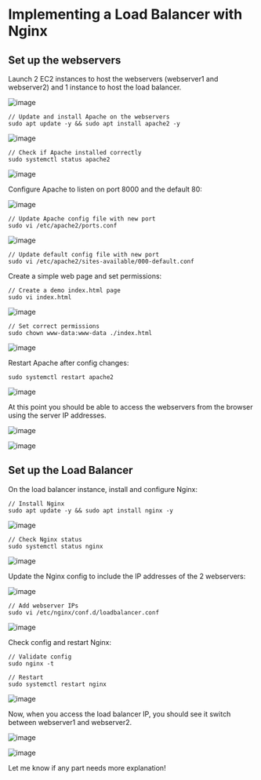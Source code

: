 # Implementing a Load Balancer with Nginx

## Set up the webservers

Launch 2 EC2 instances to host the webservers (webserver1 and webserver2) and 1 instance to host the load balancer.

![image](https://github.com/kennyanju/dareio-implementing-LB-with-Nginx/assets/10983149/84147632-63df-4eb2-9b1b-5aa6b95cb5a8)


```
// Update and install Apache on the webservers
sudo apt update -y && sudo apt install apache2 -y  
```

![image](https://github.com/kennyanju/dareio-implementing-LB-with-Nginx/assets/10983149/cd6f470e-dcd6-48d1-8134-9c7933cc0211)


```
// Check if Apache installed correctly 
sudo systemctl status apache2
```

![image](https://github.com/kennyanju/dareio-implementing-LB-with-Nginx/assets/10983149/272eaef2-3032-46b0-a0c8-04b4dcbe8e4b)


Configure Apache to listen on port 8000 and the default 80:

![image](https://github.com/kennyanju/dareio-implementing-LB-with-Nginx/assets/10983149/539ce438-703b-4c7b-a272-017c42a625b0)


```
// Update Apache config file with new port  
sudo vi /etc/apache2/ports.conf
```
![image](https://github.com/kennyanju/dareio-implementing-LB-with-Nginx/assets/10983149/9ba8c2d1-6e14-4c74-abb4-26e89cde4256)



```
// Update default config file with new port
sudo vi /etc/apache2/sites-available/000-default.conf
```

Create a simple web page and set permissions:

``` 
// Create a demo index.html page
sudo vi index.html
```
![image](https://github.com/kennyanju/dareio-implementing-LB-with-Nginx/assets/10983149/8ae7eaf6-0d15-4147-880a-96fb94088363)


```
// Set correct permissions  
sudo chown www-data:www-data ./index.html
```
![image](https://github.com/kennyanju/dareio-implementing-LB-with-Nginx/assets/10983149/28992a8c-8d18-4a36-8c4d-01bc0cdc16b4)

Restart Apache after config changes:

```
sudo systemctl restart apache2
```
![image](https://github.com/kennyanju/dareio-implementing-LB-with-Nginx/assets/10983149/692bb7fe-0118-4e94-8007-dfc04f997691)

At this point you should be able to access the webservers from the browser using the server IP addresses.

![image](https://github.com/kennyanju/dareio-implementing-LB-with-Nginx/assets/10983149/b2ce3b18-7b80-4dd5-8099-cc7116bb6761)

![image](https://github.com/kennyanju/dareio-implementing-LB-with-Nginx/assets/10983149/ea7e6a13-bba3-44f6-a0b5-f5ab162d4e40)



## Set up the Load Balancer

On the load balancer instance, install and configure Nginx: 

```
// Install Nginx
sudo apt update -y && sudo apt install nginx -y
```
![image](https://github.com/kennyanju/dareio-implementing-LB-with-Nginx/assets/10983149/2eca66a6-e3e6-4f2e-8e9a-8dc680546d66)


```
// Check Nginx status 
sudo systemctl status nginx
```
![image](https://github.com/kennyanju/dareio-implementing-LB-with-Nginx/assets/10983149/bf76d4c2-fe2b-4235-847d-a6d92abd4e80)

Update the Nginx config to include the IP addresses of the 2 webservers:

![image](https://github.com/kennyanju/dareio-implementing-LB-with-Nginx/assets/10983149/0ef438f3-4db7-4039-9af2-ad3643bf245f)


```
// Add webserver IPs 
sudo vi /etc/nginx/conf.d/loadbalancer.conf  
```
![image](https://github.com/kennyanju/dareio-implementing-LB-with-Nginx/assets/10983149/fb2db815-0bbe-416a-a48c-70059b95652b)


Check config and restart Nginx:

```
// Validate config
sudo nginx -t   
```

```
// Restart 
sudo systemctl restart nginx
```
![image](https://github.com/kennyanju/dareio-implementing-LB-with-Nginx/assets/10983149/96356d32-616a-41a9-ae21-bdc4ad39079b)

Now, when you access the load balancer IP, you should see it switch between webserver1 and webserver2.


![image](https://github.com/kennyanju/dareio-implementing-LB-with-Nginx/assets/10983149/811fd5d4-24fb-49a7-bd9f-c067762a39cb)


![image](https://github.com/kennyanju/dareio-implementing-LB-with-Nginx/assets/10983149/e0c774be-545d-4355-9d05-30c4ed5c5b93)


Let me know if any part needs more explanation!
